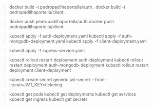 > docker build -t pedropadilhaportella/auth .
> docker build -t pedropadilhaportella/client .

> docker push pedropadilhaportella/auth
> docker push pedropadilhaportella/client

> kubectl apply -f auth-deployment.yaml
> kubectl apply -f auth-mongodb-deployment.yaml
> kubectl apply -f client-deployment.yaml

> kubectl apply -f ingress-service.yaml

> kubectl rollout restart deployment auth-deployment
> kubectl rollout restart deployment auth-mongodb-deployment
> kubectl rollout restart deployment client-deployment

> kubectl create secret generic jwt-secret --from-literal=JWT_KEY=ticketing

> kubectl get pods
> kubectl get deployments
> kubectl get services
> kubectl get ingress
> kubectl get secrets